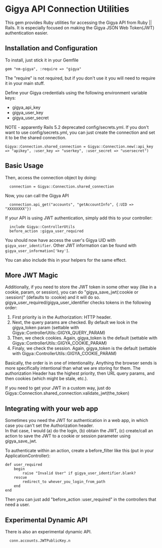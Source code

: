 # Gigya API Connection Utilities

This gem provides Ruby utilities for accessing the Gigya API from Ruby || Rails. It is especially focused on making the Gigya JSON Web Token(JWT) authentication easier.

## Installation and Configuration

To install, just stick it in your Gemfile

```
gem "nm-gigya", :require => "gigya"
```

The "require" is not required, but if you don't use it you will need to require it in your main stuff.

Define your Gigya credentials using the following environment variable keys:

* gigya_api_key
* gigya_user_key
* gigya_user_secret

NOTE - apparently Rails 5.2 deprecated config/secrets.yml.  If you don't want to use config/secrets.yml, you can just create the connection and set it to be the shared connection.
```
Gigya::Connection.shared_connection = Gigya::Connection.new(:api_key => "apikey", :user_key => "userkey", :user_secret => "usersecret")
```

## Basic Usage

Then, access the connection object by doing:

```
  connection = Gigya::Connection.shared_connection
```

Now, you can call the Gigya API

```
  connection.api_get("accounts", "getAccountInfo", {:UID => "XXXXXXXX"})
```

If your API is using JWT authentication, simply add this to your controller:

```
  include Gigya::ControllerUtils
  before_action :gigya_user_required
```

You should now have access the user's Gigya UID with `gigya_user_identifier`.
Other JWT information can be found with `gigya_user_information['key']`.

You can also include this in your helpers for the same effect.

## More JWT Magic

Additionally, if you need to store the JWT token in some other way (like in a cookie, param, or session), you can do "gigya_save_jwt(:cookie or :session)" (defaults to :cookie) and it will do so.  gigya_user_required/gigya_user_identifier checks tokens in the following order:

1. First priority is in the Authorization: HTTP header.
2. Next, the query params are checked.  By default we look in the gigya_token param (settable with Gigya::ControllerUtils::GIGYA_QUERY_PARAM)
3. Then, we check cookies.  Again, gigya_token is the default (settable with Gigya::ControllerUtils::GIGYA_COOKIE_PARAM)
4. Finaly, we check the session.  Again, gigya_token is the default (settable with Gigya::ControllerUtils::GIGYA_COOKIE_PARAM)

Basically, the order is in one of intentionality.  Anything the browser sends is more specifically intentional than what we are storing for them.  The authorization Header has the highest priority, then URL query params, and then cookies (which might be stale, etc.).

If you need to get your JWT in a custom way, just do Gigya::Connection.shared_connection.validate_jwt(the_token)

## Integrating with your web app

Sometimes you need the JWT for authentication in a web app, in which case you can't set the Authorization header.  
In that case, I would (a) do the login, (b) obtain the JWT, (c) create/call an action to save the JWT to a cookie or session parameter using gigya_save_jwt.

To authenticate within an action, create a before_filter like this (put in your ApplicationController):

```
def user_required
	begin
		raise "Invalid User" if gigya_user_identifier.blank?
	rescue
		redirect_to whever_you_login_from_path
	end
end
```

Then you can just add "before_action :user_required" in the controllers that need a user.

## Experimental Dynamic API

There is also an experimental dynamic API.

```
  conn.accounts.JWTPublicKey.n
```
